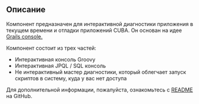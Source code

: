 ## Описание
Компонент предназначен для интерактивной диагностики приложения в текущем времени и отладки приложений CUBA. Он основан на идее [Grails console.](http://plugins.grails.org/plugin/console)

Компонент состоит из трех частей:

* Интерактивная консоль Groovy
* Интерактивная JPQL / SQL консоль
* Не интерактивный мастер диагностики, который облегчает запуск скриптов в систему, куда у вас нет доступа

Для дополнительной информации, пожалуйста, ознакомьтесь с [README](https://github.com/mariodavid/cuba-component-runtime-diagnose#cuba-platform-component---runtime-diagnose) на GitHub.